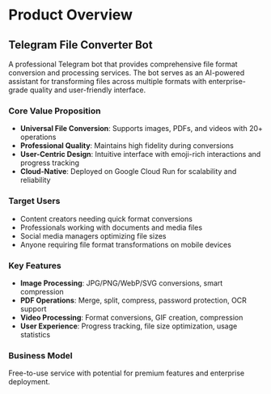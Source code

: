 # Product Overview

## Telegram File Converter Bot

A professional Telegram bot that provides comprehensive file format conversion and processing services. The bot serves as an AI-powered assistant for transforming files across multiple formats with enterprise-grade quality and user-friendly interface.

### Core Value Proposition
- **Universal File Conversion**: Supports images, PDFs, and videos with 20+ operations
- **Professional Quality**: Maintains high fidelity during conversions
- **User-Centric Design**: Intuitive interface with emoji-rich interactions and progress tracking
- **Cloud-Native**: Deployed on Google Cloud Run for scalability and reliability

### Target Users
- Content creators needing quick format conversions
- Professionals working with documents and media files
- Social media managers optimizing file sizes
- Anyone requiring file format transformations on mobile devices

### Key Features
- **Image Processing**: JPG/PNG/WebP/SVG conversions, smart compression
- **PDF Operations**: Merge, split, compress, password protection, OCR support
- **Video Processing**: Format conversions, GIF creation, compression
- **User Experience**: Progress tracking, file size optimization, usage statistics

### Business Model
Free-to-use service with potential for premium features and enterprise deployment.